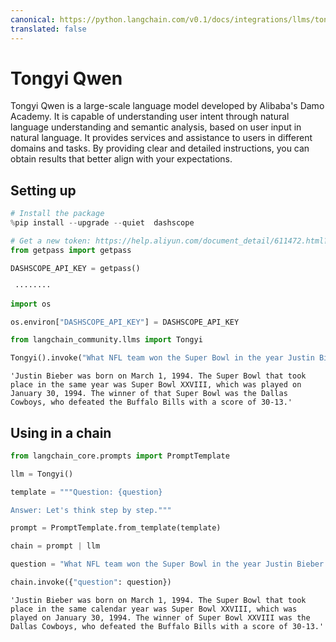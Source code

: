 ```yaml
---
canonical: https://python.langchain.com/v0.1/docs/integrations/llms/tongyi
translated: false
---
```


# Tongyi Qwen

Tongyi Qwen is a large-scale language model developed by Alibaba's Damo Academy. It is capable of understanding user intent through natural language understanding and semantic analysis, based on user input in natural language. It provides services and assistance to users in different domains and tasks. By providing clear and detailed instructions, you can obtain results that better align with your expectations.

## Setting up

```python
# Install the package
%pip install --upgrade --quiet  dashscope
```

```python
# Get a new token: https://help.aliyun.com/document_detail/611472.html?spm=a2c4g.2399481.0.0
from getpass import getpass

DASHSCOPE_API_KEY = getpass()
```

```output
 ········
```

```python
import os

os.environ["DASHSCOPE_API_KEY"] = DASHSCOPE_API_KEY
```

```python
from langchain_community.llms import Tongyi
```

```python
Tongyi().invoke("What NFL team won the Super Bowl in the year Justin Bieber was born?")
```

```output
'Justin Bieber was born on March 1, 1994. The Super Bowl that took place in the same year was Super Bowl XXVIII, which was played on January 30, 1994. The winner of that Super Bowl was the Dallas Cowboys, who defeated the Buffalo Bills with a score of 30-13.'
```

## Using in a chain

```python
from langchain_core.prompts import PromptTemplate
```

```python
llm = Tongyi()
```

```python
template = """Question: {question}

Answer: Let's think step by step."""

prompt = PromptTemplate.from_template(template)
```

```python
chain = prompt | llm
```

```python
question = "What NFL team won the Super Bowl in the year Justin Bieber was born?"

chain.invoke({"question": question})
```

```output
'Justin Bieber was born on March 1, 1994. The Super Bowl that took place in the same calendar year was Super Bowl XXVIII, which was played on January 30, 1994. The winner of Super Bowl XXVIII was the Dallas Cowboys, who defeated the Buffalo Bills with a score of 30-13.'
```